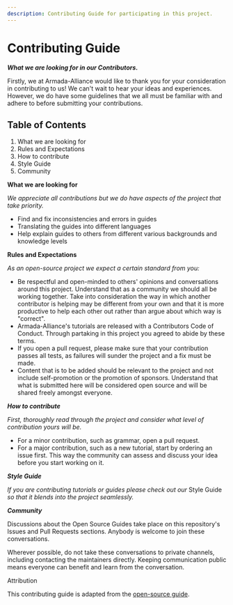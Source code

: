 ```yaml
---
description: Contributing Guide for participating in this project.
---
```


# Contributing Guide

_**What we are looking for in our Contributors.**_

Firstly, we at Armada-Alliance would like to thank you for your consideration in contributing to us! We can't wait to hear your ideas and experiences. However, we do have some guidelines that we all must be familiar with and adhere to before submitting your contributions.

## Table of Contents

1. What we are looking for
2. Rules and Expectations
3. How to contribute
4. Style Guide
5. Community

**What we are looking for**

_We appreciate all contributions but we do have aspects of the project that take priority._

* Find and fix inconsistencies and errors in guides
* Translating the guides into different languages
* Help explain guides to others from different various backgrounds and knowledge levels

**Rules and Expectations**

_As an open-source project we expect a certain standard from you:_

* Be respectful and open-minded to others' opinions and conversations around this project. Understand that as a community we should all be working together. Take into consideration the way in which another contributor is helping may be different from your own and that it is more productive to help each other out rather than argue about which way is "correct".
* Armada-Alliance's tutorials are released with a Contributors Code of Conduct. Through partaking in this project you agreed to abide by these terms.
* If you open a pull request, please make sure that your contribution passes all tests, as failures will sunder the project and a fix must be made.
* Content that is to be added should be relevant to the project and not include self-promotion or the promotion of sponsors. Understand that what is submitted here will be considered open source and will be shared freely amongst everyone. 

_**How to contribute**_

_First, thoroughly read through the project and consider what level of contribution yours will be._

* For a minor contribution, such as grammar, open a pull request.
* For a major contribution, such as a new tutorial, start by ordering an issue first. This way the community can assess and discuss your idea before you start working on it.

_**Style Guide**_

_If you are contributing tutorials or guides please check out our_ Style Guide _so that it blends into the project seamlessly._

_**Community**_

Discussions about the Open Source Guides take place on this repository's Issues and Pull Requests sections. Anybody is welcome to join these conversations.

Wherever possible, do not take these conversations to private channels, including contacting the maintainers directly. Keeping communication public means everyone can benefit and learn from the conversation.

Attribution

This contributing guide is adapted from the [open-source guide](https://github.com/github/opensource.guide).


